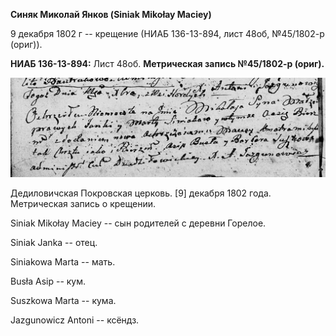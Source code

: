 **Синяк Миколай Янков (Siniak Mikołay Maciey)**

9 декабря 1802 г -- крещение (НИАБ 136-13-894, лист 48об, №45/1802-р
(ориг)).

**НИАБ 136-13-894:** Лист 48об. **Метрическая запись №45/1802-р
(ориг).**

![](./media/7e373e513a78d9fbe972553888f87e38003d3178.png)

Дедиловичская Покровская церковь. \[9\] декабря 1802 года. Метрическая
запись о крещении.

Siniak Mikołay Maciey -- сын родителей с деревни Горелое.

Siniak Janka -- отец.

Siniakowa Marta -- мать.

Busła Asip -- кум.

Suszkowa Marta -- кума.

Jazgunowicz Antoni -- ксёндз.
